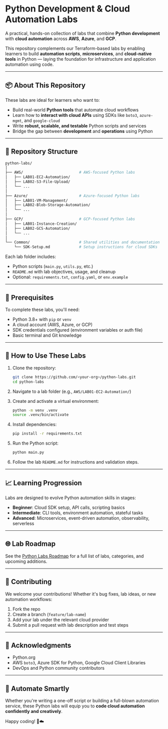 # Python Development & Cloud Automation Labs

A practical, hands-on collection of labs that combine **Python development** with **cloud automation** across **AWS**, **Azure**, and **GCP**.

This repository complements our Terraform-based labs by enabling learners to build **automation scripts**, **microservices**, and **cloud-native tools** in Python — laying the foundation for infrastructure and application automation using code.

---

## 📦 About This Repository

These labs are ideal for learners who want to:
- Build real-world **Python tools** that automate cloud workflows
- Learn how to **interact with cloud APIs** using SDKs like `boto3`, `azure-mgmt`, and `google-cloud`
- Write **robust, scalable, and testable** Python scripts and services
- Bridge the gap between **development** and **operations** using Python

---

## 📁 Repository Structure

```bash
python-labs/
│
├── AWS/                         # AWS-focused Python labs
│   ├── LAB01-EC2-Automation/
│   ├── LAB02-S3-File-Upload/
│   └── ...
│
├── Azure/                       # Azure-focused Python labs
│   ├── LAB01-VM-Management/
│   ├── LAB02-Blob-Storage-Automation/
│   └── ...
│
├── GCP/                         # GCP-focused Python labs
│   ├── LAB01-Instance-Creation/
│   ├── LAB02-GCS-Automation/
│   └── ...
│
└── Common/                      # Shared utilities and documentation
    └── SDK-Setup.md             # Setup instructions for cloud SDKs
```

Each lab folder includes:
- Python scripts (`main.py`, `utils.py`, etc.)
- `README.md` with lab objectives, usage, and cleanup
- Optional: `requirements.txt`, `config.yaml`, or `env.example`

---

## 🧰 Prerequisites

To complete these labs, you'll need:
- Python 3.8+ with `pip` or `venv`
- A cloud account (AWS, Azure, or GCP)
- SDK credentials configured (environment variables or auth file)
- Basic terminal and Git knowledge

---

## 🚀 How to Use These Labs

1. Clone the repository:
   ```bash
   git clone https://github.com/<your-org>/python-labs.git
   cd python-labs
   ```

2. Navigate to a lab folder (e.g., `AWS/LAB01-EC2-Automation/`)

3. Create and activate a virtual environment:
   ```bash
   python -m venv .venv
   source .venv/bin/activate
   ```

4. Install dependencies:
   ```bash
   pip install -r requirements.txt
   ```

5. Run the Python script:
   ```bash
   python main.py
   ```

6. Follow the lab `README.md` for instructions and validation steps.

---

## 📈 Learning Progression

Labs are designed to evolve Python automation skills in stages:

- **Beginner**: Cloud SDK setup, API calls, scripting basics
- **Intermediate**: CLI tools, environment automation, stateful tasks
- **Advanced**: Microservices, event-driven automation, observability, serverless

---

## 🌐 Lab Roadmap

See the [Python Labs Roadmap](./ROADMAP.md) for a full list of labs, categories, and upcoming additions.

---

## 🤝 Contributing

We welcome your contributions! Whether it's bug fixes, lab ideas, or new automation workflows:

1. Fork the repo
2. Create a branch (`feature/lab-name`)
3. Add your lab under the relevant cloud provider
4. Submit a pull request with lab description and test steps

---

## 🙏 Acknowledgments

- Python.org
- AWS `boto3`, Azure SDK for Python, Google Cloud Client Libraries
- DevOps and Python community contributors

---

## 🧠 Automate Smartly

Whether you're writing a one-off script or building a full-blown automation service, these Python labs will equip you to **code cloud automation confidently and creatively**.

Happy coding! 🐍☁️

